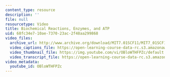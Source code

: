 ```yaml
---
content_type: resource
description: ''
file: null
resourcetype: Video
title: Biochemical Reactions, Enzymes, and ATP
uid: 68fc34e7-10ae-7370-23ac-2f48aa299868
video_files:
  archive_url: http://www.archive.org/download/MIT7.01SCF11/MIT7_01SCF11_track15_300k.mp4
  video_captions_file: https://open-learning-course-data-rc.s3.amazonaws.com/7-01sc-fundamentals-of-biology-fall-2011/95a45ec414045718b63d4968d7a650dc_OBloWTHFPZc.vtt
  video_thumbnail_file: https://img.youtube.com/vi/OBloWTHFPZc/default.jpg
  video_transcript_file: https://open-learning-course-data-rc.s3.amazonaws.com/7-01sc-fundamentals-of-biology-fall-2011/83d08f8e1b8b921f156f30c1580b13b7_OBloWTHFPZc.pdf
video_metadata:
  youtube_id: OBloWTHFPZc
---
```

